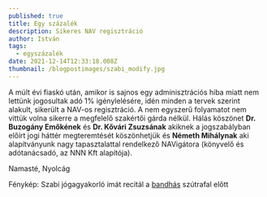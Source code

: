```yaml
---
published: true
title: Egy százalék
description: Sikeres NAV regisztráció
author: István
tags:
  - egyszázalék
date: 2021-12-14T12:33:18.008Z
thumbnail: /blogpostimages/szabi_modify.jpg
---
```

A múlt évi fiaskó után, amikor is sajnos egy adminisztrációs hiba miatt nem lettünk jogosultak adó 1% igénylelésére, idén minden a tervek szerint alakult, sikerült a NAV-os regisztráció. A nem egyszerű folyamatot nem vittük volna sikerre a megfelelő szakértői gárda nélkül.
Hálás köszönet **Dr. Buzogány Emőkének** és **Dr. Kővári Zsuzsának** akiknek a jogszabályban előírt jogi háttér megteremtését köszönhetjük és **Németh Mihálynak** aki alapítványunk nagy tapasztalattal rendelkező NAVigátora (könyvelő és adótanácsadó, az NNN Kft alapítója). 

Namasté, Nyolcág

Fénykép: Szabi jógagyakorló imát recitál a [bandhás](https://bandhaworks.hu) szútrafal előtt